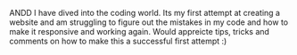 ANDD I have dived into the coding world. Its my first attempt at creating a website and am struggling to figure out the mistakes in my code and how to make it responsive and working again. Would appreicte tips, tricks and comments on how to make this a successful first attempt :)
